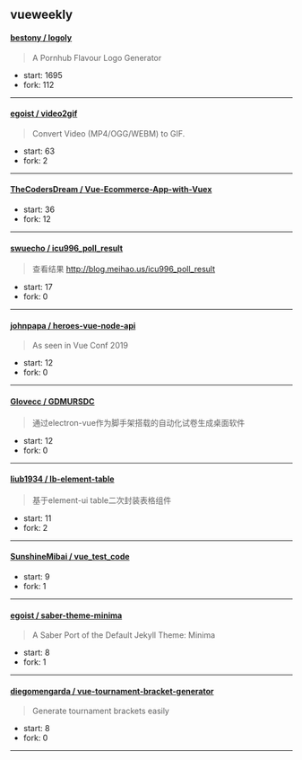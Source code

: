 ## vueweekly

#### [bestony / logoly](https://github.com/bestony/logoly)

> A Pornhub Flavour Logo Generator

+ start: 1695
+ fork: 112

----


#### [egoist / video2gif](https://github.com/egoist/video2gif)

> Convert Video (MP4/OGG/WEBM) to GIF.

+ start: 63
+ fork: 2

----


#### [TheCodersDream / Vue-Ecommerce-App-with-Vuex](https://github.com/TheCodersDream/Vue-Ecommerce-App-with-Vuex)

> 

+ start: 36
+ fork: 12

----


#### [swuecho / icu996_poll_result](https://github.com/swuecho/icu996_poll_result)

> 查看结果 http://blog.meihao.us/icu996_poll_result

+ start: 17
+ fork: 0

----


#### [johnpapa / heroes-vue-node-api](https://github.com/johnpapa/heroes-vue-node-api)

> As seen in Vue Conf 2019

+ start: 12
+ fork: 0

----


#### [Glovecc / GDMURSDC](https://github.com/Glovecc/GDMURSDC)

> 通过electron-vue作为脚手架搭载的自动化试卷生成桌面软件

+ start: 12
+ fork: 0

----


#### [liub1934 / lb-element-table](https://github.com/liub1934/lb-element-table)

> 基于element-ui table二次封装表格组件

+ start: 11
+ fork: 2

----


#### [SunshineMibai / vue_test_code](https://github.com/SunshineMibai/vue_test_code)

> 

+ start: 9
+ fork: 1

----


#### [egoist / saber-theme-minima](https://github.com/egoist/saber-theme-minima)

> A Saber Port of the Default Jekyll Theme: Minima

+ start: 8
+ fork: 1

----


#### [diegomengarda / vue-tournament-bracket-generator](https://github.com/diegomengarda/vue-tournament-bracket-generator)

> Generate tournament brackets easily

+ start: 8
+ fork: 0

----

